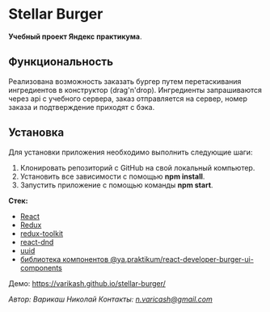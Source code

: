 # Stellar Burger

**Учебный проект Яндекс практикума**.

## Функциональность
Реализована возможность заказать бургер путем перетаскивания ингредиентов в конструктор (drag'n'drop). Ингредиенты запрашиваются через api с учебного сервера, заказ отправляется на сервер, номер заказа и подтверждение приходят с бэка. 

## Установка

Для установки приложения необходимо выполнить следующие шаги:  

1. Клонировать репозиторий с GitHub на свой локальный компьютер.
2. Установить все зависимости с помощью **npm install**.
3. Запустить приложение с помощью команды **npm start**.

**Стек:**
- [React](https://react.dev/)
- [Redux](https://react-redux.js.org/)
- [redux-toolkit](https://redux-toolkit.js.org/)
- [react-dnd](https://www.npmjs.com/package/react-dnd) 
- [uuid](https://www.npmjs.com/package/uuid)
- [библиотека компонентов @ya.praktikum/react-developer-burger-ui-components](https://yandex-practicum.github.io/react-developer-burger-ui-components/docs/)

Демо: https://varikash.github.io/stellar-burger/  

*Автор: Варикаш Николай* 
*Контакты: n.varicash@gmail.com*  
  
